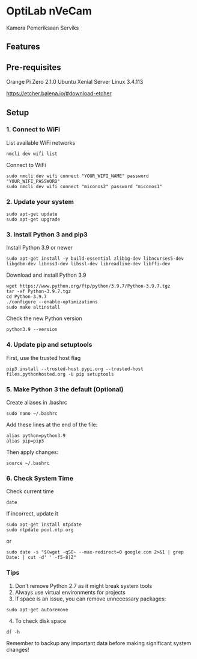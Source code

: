 # OptiLab nVeCam

Kamera Pemeriksaan Serviks

## Features

## Pre-requisites

Orange Pi Zero 2.1.0 Ubuntu Xenial Server Linux 3.4.113

https://etcher.balena.io/#download-etcher

## Setup
### 1. Connect to WiFi
List available WiFi networks
```
nmcli dev wifi list
```

Connect to WiFi
```
sudo nmcli dev wifi connect "YOUR_WIFI_NAME" password "YOUR_WIFI_PASSWORD"
sudo nmcli dev wifi connect "miconos2" password "miconos1"
```

### 2. Update your system
```
sudo apt-get update
sudo apt-get upgrade
```

### 3. Install Python 3 and pip3
Install Python 3.9 or newer
```
sudo apt-get install -y build-essential zlib1g-dev libncurses5-dev libgdbm-dev libnss3-dev libssl-dev libreadline-dev libffi-dev
```

Download and install Python 3.9
```
wget https://www.python.org/ftp/python/3.9.7/Python-3.9.7.tgz
tar -xf Python-3.9.7.tgz
cd Python-3.9.7
./configure --enable-optimizations
sudo make altinstall
```

Check the new Python version
```
python3.9 --version
```

### 4. Update pip and setuptools
First, use the trusted host flag
```
pip3 install --trusted-host pypi.org --trusted-host files.pythonhosted.org -U pip setuptools
```

### 5. Make Python 3 the default (Optional)
Create aliases in .bashrc
```
sudo nano ~/.bashrc
```

Add these lines at the end of the file:
```
alias python=python3.9
alias pip=pip3
```

Then apply changes:
```
source ~/.bashrc
```

### 6. Check System Time
Check current time
```
date
```

If incorrect, update it
```
sudo apt-get install ntpdate
sudo ntpdate pool.ntp.org
```
or
```
sudo date -s "$(wget -qSO- --max-redirect=0 google.com 2>&1 | grep Date: | cut -d' ' -f5-8)Z"
```

### Tips
1. Don't remove Python 2.7 as it might break system tools
2. Always use virtual environments for projects
3. If space is an issue, you can remove unnecessary packages:
```
sudo apt-get autoremove
```
4. To check disk space
```
df -h
```
Remember to backup any important data before making significant system changes!
